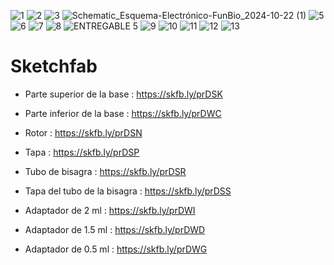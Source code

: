 ![1](https://github.com/user-attachments/assets/52d82304-e644-4b6b-9456-eb94687557be)
![2](https://github.com/user-attachments/assets/14ce36d2-550c-4312-b386-5006931aa2d7)
![3](https://github.com/user-attachments/assets/13c2a269-f32e-419a-9ab3-cae1342d0987)
![Schematic_Esquema-Electrónico-FunBio_2024-10-22 (1)](https://github.com/user-attachments/assets/c3071960-0a68-4ad3-a480-00a0b2f7375e)
![5](https://github.com/user-attachments/assets/868b3009-9388-4b29-8845-6a2a2656a5f0)
![6](https://github.com/user-attachments/assets/7773d0d3-9be5-4fa6-9326-21b3168e7ec2)
![7](https://github.com/user-attachments/assets/064163a4-16eb-43dc-9bbf-fa2cc8551336)
![8](https://github.com/user-attachments/assets/ed7ceeb9-2809-46b1-bd95-73f6b8185df9)
![ENTREGABLE 5](https://github.com/user-attachments/assets/793aa6bc-aa9b-4ce0-a346-a87607f31516)
![9](https://github.com/user-attachments/assets/d10ca053-5cf2-402a-8db6-a15e43b2a46a)
![10](https://github.com/user-attachments/assets/fb6595e0-8b06-4908-a248-4ae843d118bb)
![11](https://github.com/user-attachments/assets/d3a5522d-4bb3-454c-9ccb-bc9f00df8ee0)
![12](https://github.com/user-attachments/assets/c3081618-e9d4-43b7-8c67-4f68fba27e4b)
![13](https://github.com/user-attachments/assets/92dacf27-3da2-43a8-adb7-eab81979641e)

# Sketchfab
- Parte superior de la base : https://skfb.ly/prDSK

- Parte inferior de la base : https://skfb.ly/prDWC

- Rotor : https://skfb.ly/prDSN

- Tapa : https://skfb.ly/prDSP

- Tubo de bisagra : https://skfb.ly/prDSR

- Tapa del tubo de la bisagra : https://skfb.ly/prDSS

- Adaptador de 2 ml : https://skfb.ly/prDWI

- Adaptador de 1.5 ml : https://skfb.ly/prDWD

- Adaptador de 0.5 ml : https://skfb.ly/prDWG
